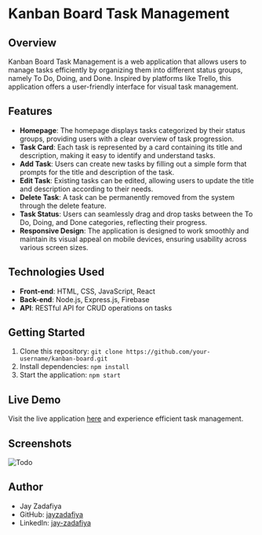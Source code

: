# Kanban Board Task Management

## Overview

Kanban Board Task Management is a web application that allows users to manage tasks efficiently by organizing them into different status groups, namely To Do, Doing, and Done. Inspired by platforms like Trello, this application offers a user-friendly interface for visual task management.

## Features

- **Homepage**: The homepage displays tasks categorized by their status groups, providing users with a clear overview of task progression.
- **Task Card**: Each task is represented by a card containing its title and description, making it easy to identify and understand tasks.
- **Add Task**: Users can create new tasks by filling out a simple form that prompts for the title and description of the task.
- **Edit Task**: Existing tasks can be edited, allowing users to update the title and description according to their needs.
- **Delete Task**: A task can be permanently removed from the system through the delete feature.
- **Task Status**: Users can seamlessly drag and drop tasks between the To Do, Doing, and Done categories, reflecting their progress.
- **Responsive Design**: The application is designed to work smoothly and maintain its visual appeal on mobile devices, ensuring usability across various screen sizes.

## Technologies Used

- **Front-end**: HTML, CSS, JavaScript, React 
- **Back-end**: Node.js, Express.js, Firebase 
- **API**: RESTful API for CRUD operations on tasks

## Getting Started

1. Clone this repository: `git clone https://github.com/your-username/kanban-board.git`
2. Install dependencies: `npm install`
3. Start the application: `npm start`

## Live Demo

Visit the live application [here](https://kbtm-jayzadafiya.vercel.app/) and experience efficient task management.

## Screenshots

![Todo](https://github.com/jayzadafiya/Kanban_Board_Task_Management/assets/82803534/78fccc87-ecad-472e-a9bd-430fae086d22)


## Author

- Jay Zadafiya
- GitHub: [jayzadafiya](https://github.com/jayzadafiya)
- LinkedIn: [jay-zadafiya](https://www.linkedin.com/in/jay-zadafiya-5a3157202/)

